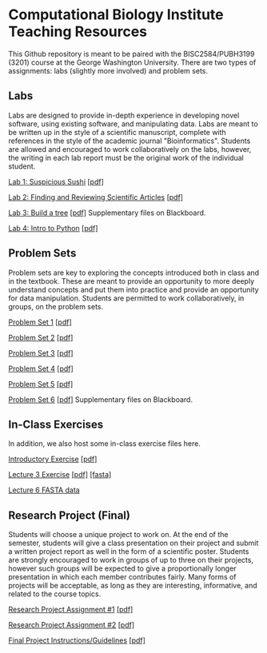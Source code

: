 # Computational Biology Institute Teaching Resources

This Github repository is meant to be paired with the BISC2584/PUBH3199 (3201) course at the George Washington University.
There are two types of assignments: labs (slightly more involved) and problem sets. 

## Labs
Labs are designed to provide in-depth experience in developing novel software, using existing software, and manipulating data. Labs are meant to be written up in the style of a scientific manuscript, complete with references in the style of the academic journal "Bioinformatics". Students are allowed and encouraged to work collaboratively on the labs, however, the writing in each lab report must be the original work of the individual student.

[Lab 1: Suspicious Sushi](Labs/Lab1/Lab1.md)  [[pdf]](Labs/Lab1/Lab1.pdf)

[Lab 2: Finding and Reviewing Scientific Articles](Labs/Lab2/Lab2.md) [[pdf]](Labs/Lab2/Lab2.pdf)

[Lab 3: Build a tree](Labs/Lab3/Lab3.md) [[pdf]](Labs/Lab3/Lab3.pdf) Supplementary files on Blackboard.

[Lab 4: Intro to Python](Labs/Lab4/Lab4.md) [[pdf]](Labs/Lab4/Lab4.pdf)

## Problem Sets
Problem sets are key to exploring the concepts introduced both in class and in the textbook. These are meant to provide an opportunity to more deeply understand concepts and put them into practice and provide an opportunity for data manipulation. Students are permitted to work collaboratively, in groups, on the problem sets.

[Problem Set 1](ProblemSets/PS1/PS1.md)  [[pdf]](ProblemSets/PS1/PS1.pdf)

[Problem Set 2](ProblemSets/PS2/PS2.md)  [[pdf]](ProblemSets/PS2/PS2.pdf)

[Problem Set 3](ProblemSets/PS3/PS3.md)  [[pdf]](ProblemSets/PS3/PS3.pdf)

[Problem Set 4](ProblemSets/PS4/PS4.md)  [[pdf]](ProblemSets/PS4/PS4.pdf)

[Problem Set 5](ProblemSets/PS5/PS5.md)  [[pdf]](ProblemSets/PS5/PS5.pdf)

[Problem Set 6](ProblemSets/PS6/PS6.md)  [[pdf]](ProblemSets/PS6/PS6.pdf) Supplementary files on Blackboard.

## In-Class Exercises
In addition, we also host some in-class exercise files here.

[Introductory Exercise](Exercises/IntroExercise.md)  [[pdf]](Exercises/IntroExercise.pdf)

[Lecture 3 Exercise](Exercises/Lecture3/Lecture3Exercise.md)  [[pdf]](Exercises/Lecture3/Lecture3Exercise.pdf)  [[fasta]](Exercises/Lecture3/Lecture3Data.fasta)

[Lecture 6 FASTA data](Exercises/Lecture6Data.fasta)

## Research Project (Final)

Students will choose a unique project to work on. At the end of the semester, students will give
a class presentation on their project and submit a written project report as well in the form of a
scientific poster. Students are strongly encouraged to work in groups of up to three on their
projects, however such groups will be expected to give a proportionally longer presentation in
which each member contributes fairly. Many forms of projects will be acceptable, as long as
they are interesting, informative, and related to the course topics.

[Research Project Assignment #1](Project/Assignment1.md) [[pdf]](Project/Assignment1.pdf)

[Research Project Assignment #2](Project/Assignment2.md) [[pdf]](Project/Assignment2.pdf)

[Final Project Instructions/Guidelines](Project/ProjectInstructions.md) [[pdf]](Project/ProjectInstructions.pdf)
